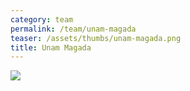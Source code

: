 ```yaml
---
category: team
permalink: /team/unam-magada
teaser: /assets/thumbs/unam-magada.png
title: Unam Magada
---
```


<img src="/assets/img/unam-magada-2.jpg" />
